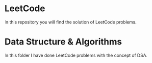 # LeetCode
In this repository you will find the solution of LeetCode problems.

# Data Structure & Algorithms

In this folder I have done LeetCode problems with the concept of DSA.
